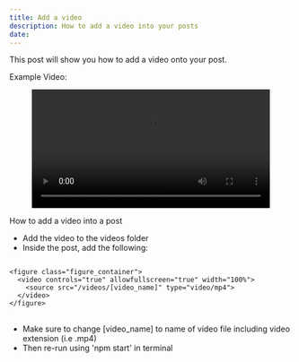 ```yaml
---
title: Add a video
description: How to add a video into your posts
date:
---
```

This post will show you how to add a video onto your post.

Example Video:

<figure class="figure_container">
    <video controls="true" allowfullscreen="true" width="100%">
        <source src="/videos/test.mp4" type="video/mp4">
    </video>
</figure>

How to add a video into a post
<ul>
    <li>Add the video to the videos folder</li>
    <li>Inside the post, add the following:</li>
</ul>
<pre style="position: relative;">
<code class>
<span class="hljs-tag">&lt<span class="hljs-name">figure</span> <span class="hljs-attr">class</span>=<span class="hljs-string">"figure_container"</span>&gt</span>
<span class="hljs-tag">&nbsp &lt<span class="hljs-name">video</span> <span class="hljs-attr">controls</span>=<span class="hljs-string">"true"</span> <span class="hljs-attr">allowfullscreen</span>=<span class="hljs-string">"true"</span> <span class="hljs-attr">width</span>=<span class="hljs-string">"100%"</span>&gt</span>
<span class="hljs-tag">&nbsp &nbsp &lt<span class="hljs-name">source</span> <span class="hljs-attr">src</span>=<span class="hljs-string">"/videos/[video_name]"</span> <span class="hljs-attr">type</span>=<span class="hljs-string">"video/mp4"</span>&gt</span>
<span class="hljs-tag">&nbsp &lt&#47<span class="hljs-name">video</span>&gt</span>
<span class="hljs-tag">&lt&#47<span class="hljs-name">figure</span>&gt</span>
</code>
</pre>
<ul>
    <li>Make sure to change [video_name] to name of video file including video extension (i.e .mp4)</li>
    <li>Then re-run using 'npm start' in terminal</li>
</ul>

